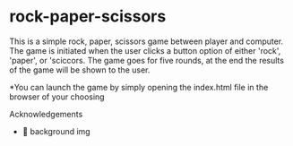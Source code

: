 # rock-paper-scissors 

This is a simple rock, paper, scissors game between player and computer. The game is initiated when the user clicks a button option of either 'rock', 'paper', or 'sciccors. The game goes for five rounds, at the end the results of the game will be shown to the user.  

*You can launch the game by simply opening the index.html file in the browser of your choosing 

Acknowledgements 

 * 🎨 background img 

